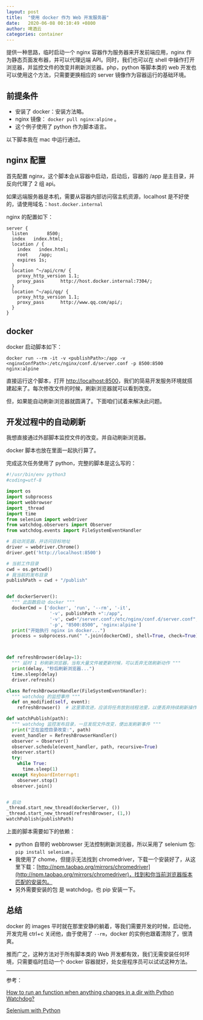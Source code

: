 ```yaml
---
layout: post
title:  "使用 docker 作为 Web 开发服务器"
date:   2020-06-08 00:10:49 +0800
author: 啤酒云
categories: container
---
```


提供一种思路，临时启动一个 nginx 容器作为服务器来开发前端应用，nginx 作为静态页面发布器，并可以代理远端 API。同时，我们也可以在 shell 中操作打开浏览器，并监控文件的改变并刷新浏览器。php，python 等脚本类的 web 开发也可以使用这个方法，只需要更换相应的 server 镜像作为容器运行的基础环境。

## 前提条件

- 安装了 docker：安装方法略。
- nginx 镜像： `docker pull nginx:alpine` 。
- 这个例子使用了 python 作为脚本语言。

以下脚本我在 mac 中运行通过。

## nginx 配置

首先配置 nginx，这个脚本会从容器中启动，启动后，容器的 /app 是主目录，并反向代理了 2 组 api。

如果远端服务器是本机，需要从容器内部访问宿主机资源，localhost 是不好使的，请使用域名：`host.docker.internal`

nginx 的配置如下：

```nginx
server { 
  listen       8500;
  index   index.html;
  location / {
    index   index.html;
    root    /app;
    expires 1s;
  }
  location ^~/api/crm/ {
    proxy_http_version 1.1;
    proxy_pass      http://host.docker.internal:7304/;
  }
  location ^~/api/qq/ {
    proxy_http_version 1.1;
    proxy_pass      http://www.qq.com/api/;
  }
}
```

## docker

docker 启动脚本如下：

```shell
docker run --rm -it -v <publishPath>:/app -v <nginxConfPath>:/etc/nginx/conf.d/server.conf -p 8500:8500 nginx:alpine
```

直接运行这个脚本，打开 <http://localhost:8500>，我们的简易开发服务环境就搭建起来了。每次修改文件的时候，刷新浏览器就可以看到改变。

但，如果能自动刷新浏览器就圆满了。下面咱们试着来解决此问题。

## 开发过程中的自动刷新

我想直接通过外部脚本监控文件的改变。并自动刷新浏览器。

docker 脚本也放在里面一起执行算了。

完成这次任务使用了 python，完整的脚本是这么写的：

```python
#!/usr/bin/env python3
#coding=utf-8

import os 
import subprocess
import webbrowser
import _thread
import time
from selenium import webdriver
from watchdog.observers import Observer
from watchdog.events import FileSystemEventHandler

# 启动浏览器，并访问目标地址
driver = webdriver.Chrome()
driver.get('http://localhost:8500')

# 当前工作目录
cwd = os.getcwd()
# 我当前的发布目录
publishPath = cwd + "/publish"


def dockerServer():
  """ 此函数启动 docker """
  dockerCmd = ['docker', 'run', '--rm', '-it', 
                '-v', publishPath +":/app",
                '-v', cwd+"/server.conf:/etc/nginx/conf.d/server.conf",
                '-p', "8500:8500", 'nginx:alpine']
  print("开始执行 nginx in docker...")
  process = subprocess.run(" ".join(dockerCmd), shell=True, check=True)



def refreshBrowser(delay=1):
  """ 延时 1 秒刷新浏览器，当有大量文件被更新时候，可以丢弃无效刷新动作 """
  print(delay, "秒后刷新浏览器...")
  time.sleep(delay)
  driver.refresh()

class RefreshBrowserHandler(FileSystemEventHandler):
  """ watchdog 的监控事件 """
  def on_modified(self, event):
    refreshBrowser()  # 这里需改进，应该将任务放到线程池里，以便丢弃持续刷新操作。

def watchPublish(path):
  """ watchdog 监控发布目录，一旦发现文件改变，便出发刷新事件 """
  print("正在监控目录改变:", path)
  event_handler = RefreshBrowserHandler()
  observer = Observer()
  observer.schedule(event_handler, path, recursive=True)
  observer.start()
  try:
    while True:
      time.sleep(1)
  except KeyboardInterrupt:
    observer.stop()
  observer.join()


# 启动
_thread.start_new_thread(dockerServer, ())
_thread.start_new_thread(refreshBrowser, (1,))
watchPublish(publishPath)
```

上面的脚本需要如下的依赖：

- python 自带的 webbrowser 无法控制刷新浏览器，所以采用了 selenium 包: `pip install selenium` 。
- 我使用了 chome，但提示无法找到 chromedriver，下载一个安装好了，从这里下载：[http://npm.taobao.org/mirrors/chromedriver](http://npm.taobao.org/mirrors/chromedriver)，找到和你当前浏览器版本匹配的安装包。
- 另外需要安装的包 是 watchdog，也 pip 安装一下。

## 总结

docker 的 images 平时就在那里安静的躺着，等我们需要开发的时候，启动他，开发完用 ctrl+c 关闭他，由于使用了 `--rm`，docker 的实例也跟着清除了，很清爽。

推而广之，这种方法对于所有脚本类的 Web 开发都有效，我们无需安装任何环境，只需要临时启动一个 docker 容器就好，处女座程序员可以试试这种方法。

---

参考：

[How to run an function when anything changes in a dir with Python Watchdog?](https://stackoverflow.com/questions/32923451/how-to-run-an-function-when-anything-changes-in-a-dir-with-python-watchdog)

[Selenium with Python](https://selenium-python.readthedocs.io/)
